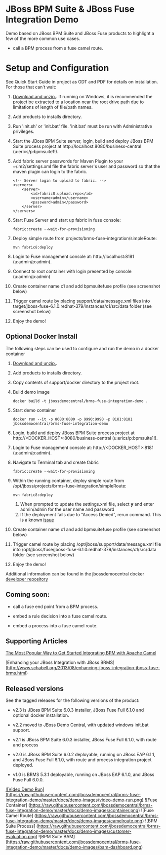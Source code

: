 JBoss BPM Suite & JBoss Fuse Integration Demo
=============================================

Demo based on JBoss BPM Suite and JBoss Fuse products to highlight a few of the more common use cases.

  * call a BPM process from a fuse camel route.


Setup and Configuration
=======================

See Quick Start Guide in project as ODT and PDF for details on installation. For those that can't wait:

1. [Download and unzip.](https://github.com/jbossdemocentral/brms-fuse-integration-demo/archive/master.zip). If running on Windows, it is recommended the project be extracted to a location near the root drive path due to limitations of length of file/path names.

2. Add products to installs directory.

3. Run 'init.sh' or 'init.bat' file. 'init.bat' must be run with Administrative privileges.

4. Start the JBoss BPM Suite server, login, build and deploy JBoss BPM Suite process project at http://localhost:8080/business-central (u:erics/p:bpmsuite1!).

5. Add fabric server passwords for Maven Plugin to your ~/.m2/settings.xml file the fabric server's user and password so that the maven plugin can login to the fabric.

     ```
     <!-- Server login to upload to fabric. -->
     <servers>
         <server>
             <id>fabric8.upload.repo</id>
             <username>admin</username>
             <password>admin</password>
         </server>
     </servers> 
     ```

6. Start Fuse Server and start up fabric in fuse console: 

     ```
     fabric:create --wait-for-provisioning 
     ```

7. Deploy simple route from projects/brms-fuse-integration/simpleRoute:

     ```
     mvn fabric8:deploy
     ```

8. Login to Fuse management console at:  http://localhost:8181    (u:admin/p:admin).

9. Connect to root container with login presented by console  (u:admin/p:admin)   

10. Create container name c1 and add bpmsuitefuse profile (see screenshot below)

11. Trigger camel route by placing support/data/message.xml files into target/jboss-fuse-6.1.0.redhat-379/instances/c1/src/data folder (see screenshot below)

12. Enjoy the demo!


Optional Docker Install
-----------------------
The following steps can be used to configure and run the demo in a docker container

1. [Download and unzip.](https://github.com/jbossdemocentral/brms-fuse-integration-demo/archive/master.zip). 

2. Add products to installs directory.

3. Copy contents of support/docker directory to the project root.

4. Build demo image

	```
	docker build -t jbossdemocentral/brms-fuse-integration-demo .
	```
5. Start demo container

	```
	docker run --it -p 8080:8080 -p 9990:9990 -p 8181:8181 jbossdemocentral/brms-fuse-integration-demo
	``` 
	
6. Login, build and deploy JBoss BPM Suite process project at http://<DOCKER_HOST>:8080/business-central (u:erics/p:bpmsuite1!).

7. Login to Fuse management console at:  http://<DOCKER_HOST>:8181    (u:admin/p:admin).

8. Navigate to Terminal tab and create fabric

     ```
     fabric:create --wait-for-provisioning 
     ```
9. Within the running container, deploy simple route from /opt/jboss/projects/brms-fuse-integration/simpleRoute:

     ```
     mvn fabric8:deploy
     ``` 
	
	1. When prompted to update the settings.xml file, select **y** and enter admin/admin for the user name and password
	2. If the deployment fails due to "Access Denied", rerun command. This is a known [issue](https://github.com/fabric8io/fabric8/issues/1404)

10. Create container name c1 and add bpmsuitefuse profile (see screenshot below)

11. Trigger camel route by placing /opt/jboss/support/data/message.xml file into /opt/jboss/fuse/jboss-fuse-6.1.0.redhat-379/instances/c1/src/data folder (see screenshot below)

12. Enjoy the demo!
  
Additional information can be found in the jbossdemocentral docker [developer repository](https://github.com/jbossdemocentral/docker-developer)


Coming soon:
------------

  * call a fuse end point from a BPM process.

  * embed a rule decision into a fuse camel route.

  * embed a process into a fuse camel route.


Supporting Articles
-------------------

[The Most Popular Way to Get Started Integrating BPM with Apache Camel](http://www.schabell.org/2014/09/most-popular-way-get-started-integrating-bpm-apache-camel.html)

[Enhancing your JBoss Integration with JBoss BRMS] (http://www.schabell.org/2013/08/enhancing-jboss-integration-jboss-fuse-brms.html)


Released versions
-----------------

See the tagged releases for the following versions of the product:

- v2.3 is JBoss BPM Suite 6.0.3 installer, JBoss Fuse Full 6.1.0 and optional docker installation. 

- v2.2 moved to JBoss Demo Central, with updated windows init.bat support.

- v2.1 is JBoss BPM Suite 6.0.3 installer, JBoss Fuse Full 6.1.0, with route and process

- v2.0 is JBoss BPM Suite 6.0.2 deployable, running on JBoss EAP 6.1.1, and JBoss Fuse Full 6.1.0, with route and process
	integration project deployed.

- v1.0 is BRMS 5.3.1 deployable, running on JBoss EAP 6.1.0, and JBoss Fuse Full 6.0.0.

[![Video Demo Run] (https://raw.githubusercontent.com/jbossdemocentral/brms-fuse-integration-demo/master/docs/demo-images/video-demo-run.png)](http://vimeo.com/ericschabell/bpmsuite-fuse-integraiton-demo-run)
![Fuse Container] (https://raw.githubusercontent.com/jbossdemocentral/brms-fuse-integration-demo/master/docs/demo-images/container.png)
![Fuse Camel Route] (https://raw.githubusercontent.com/jbossdemocentral/brms-fuse-integration-demo/master/docs/demo-images/camelroute.png)
![BPM Suite Process] (https://raw.githubusercontent.com/jbossdemocentral/brms-fuse-integration-demo/master/docs/demo-images/customer-evaluation.png)
![BPM Suite BAM] (https://raw.githubusercontent.com/jbossdemocentral/brms-fuse-integration-demo/master/docs/demo-images/bam-dashboard.png)
